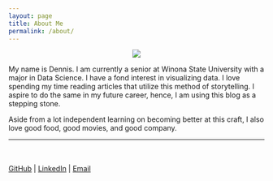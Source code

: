 ```yaml
---
layout: page
title: About Me
permalink: /about/
---
```


<center>
  <figure>
    <img src="https://user-images.githubusercontent.com/67657152/100530011-8d548b80-31b2-11eb-836b-f785d69279eb.png">
  </figure>
</center>

My name is Dennis. I am currently a senior at Winona State University with a major in Data Science. I have a fond interest in visualizing data. I love spending my time reading articles that utilize this method of storytelling. I aspire to do the same in my future career, hence, I am using this blog as a stepping stone. 

Aside from a lot independent learning on becoming better at this craft, I also love good food, good movies, and good company. 

***

<br><br>
[GitHub](https://github.com/lewyingshi) | [LinkedIn](https://www.linkedin.com/in/lewyingshi/) | [Email](mailto:dennislewyings@gmail.com)

